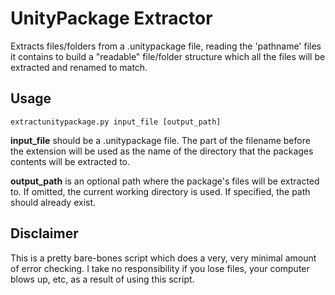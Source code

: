 # UnityPackage Extractor

Extracts files/folders from a .unitypackage file, reading the 'pathname'
files it contains to build a "readable" file/folder structure which all
the files will be extracted and renamed to match.

## Usage

	extractunitypackage.py input_file [output_path]

**input_file** should be a .unitypackage file. The part of the filename
before the extension will be used as the name of the directory that the 
packages contents will be extracted to.

**output_path** is an optional path where the package's files will be
extracted to. If omitted, the current working directory is used. If
specified, the path should already exist.

## Disclaimer

This is a pretty bare-bones script which does a very, very minimal
amount of error checking. I take no responsibility if you lose files,
your computer blows up, etc, as a result of using this script.
